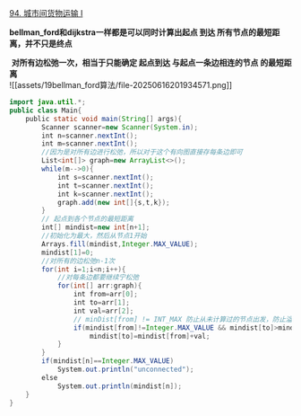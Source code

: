 [94. 城市间货物运输 I](https://kamacoder.com/problempage.php?pid=1152)

**bellman_ford和dijkstra一样都是可以同时计算出起点 到达 所有节点的最短距离，并不只是终点**

 **对所有边松弛一次，相当于只能确定 起点到达 与起点一条边相连的节点 的最短距离**  
![[assets/19bellman_ford算法/file-20250616201934571.png]]

```java
import java.util.*;
public class Main{
    public static void main(String[] args){
        Scanner scanner=new Scanner(System.in);
        int n=scanner.nextInt();
        int m=scanner.nextInt();
        //因为是对所有边进行松弛，所以对于这个有向图直接存每条边即可
        List<int[]> graph=new ArrayList<>();
        while(m-->0){
            int s=scanner.nextInt();
            int t=scanner.nextInt();
            int k=scanner.nextInt();
            graph.add(new int[]{s,t,k});
        }
        // 起点到各个节点的最短距离
        int[] mindist=new int[n+1];
        //初始化为最大，然后从节点1开始
        Arrays.fill(mindist,Integer.MAX_VALUE);
        mindist[1]=0;
        //对所有的边松弛n-1次
        for(int i=1;i<n;i++){
            //对每条边都要继续宁松弛
            for(int[] arr:graph){
                int from=arr[0];
                int to=arr[1];
                int val=arr[2];
                // minDist[from] != INT_MAX 防止从未计算过的节点出发，防止溢出
                if(mindist[from]!=Integer.MAX_VALUE && mindist[to]>mindist[from]+val)
                    mindist[to]=mindist[from]+val;
            }
        }
        if(mindist[n]==Integer.MAX_VALUE)
            System.out.println("unconnected");
        else
            System.out.println(mindist[n]);
    }
}
```